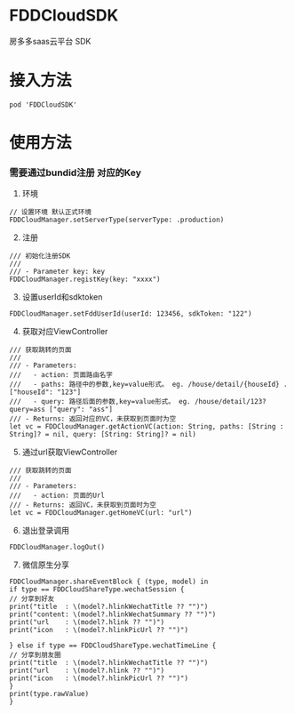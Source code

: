 # FDDCloudSDK
房多多saas云平台 SDK

# 接入方法
```
pod 'FDDCloudSDK'
```

# 使用方法
### 需要通过bundid注册 对应的Key
1. 环境
```
// 设置环境 默认正式环境
FDDCloudManager.setServerType(serverType: .production)
```
2.   注册
```
/// 初始化注册SDK
///
/// - Parameter key: key
FDDCloudManager.registKey(key: "xxxx")
```
3. 设置userId和sdktoken
```
FDDCloudManager.setFddUserId(userId: 123456, sdkToken: "122")
```
4. 获取对应ViewController
```
/// 获取跳转的页面
///
/// - Parameters:
///   - action: 页面路由名字
///   - paths: 路径中的参数,key=value形式。 eg. /house/detail/{houseId} .["houseId": "123"]
///   - query: 路径后面的参数,key=value形式。 eg. /house/detail/123?query=ass ["query": "ass"]
/// - Returns: 返回对应的VC，未获取到页面时为空
let vc = FDDCloudManager.getActionVC(action: String, paths: [String : String]? = nil, query: [String: String]? = nil)
```
5. 通过url获取ViewController
```
/// 获取跳转的页面
///
/// - Parameters:
///   - action: 页面的Url
/// - Returns: 返回VC，未获取到页面时为空
let vc = FDDCloudManager.getHomeVC(url: "url")
```
6. 退出登录调用
```
FDDCloudManager.logOut()
```

7. 微信原生分享
```
FDDCloudManager.shareEventBlock { (type, model) in
if type == FDDCloudShareType.wechatSession {
// 分享到好友
print("title  : \(model?.hlinkWechatTitle ?? "")")
print("content: \(model?.hlinkWechatSummary ?? "")")
print("url    : \(model?.hlink ?? "")")
print("icon   : \(model?.hlinkPicUrl ?? "")")

} else if type == FDDCloudShareType.wechatTimeLine {
// 分享到朋友圈
print("title  : \(model?.hlinkWechatTitle ?? "")")
print("url    : \(model?.hlink ?? "")")
print("icon   : \(model?.hlinkPicUrl ?? "")")
}
print(type.rawValue)
}
```
